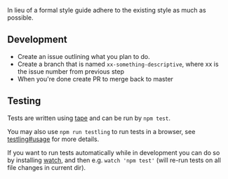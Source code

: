In lieu of a formal style guide adhere to the existing style as much as possible.

## Development
- Create an issue outlining what you plan to do.
- Create a branch that is named `xx-something-descriptive`, where xx is the issue number from previous step
- When you're done create PR to merge back to master

## Testing
Tests are written using [tape](https://github.com/substack/tape) and can be run by `npm test`.

You may also use `npm run testling` to run tests in a browser, see [testling#usage](https://github.com/substack/testling#usage) for more details.

If you want to run tests automatically while in development you can do so by installing [watch](https://github.com/mikeal/watch), and then e.g. `watch 'npm test'` (will re-run tests on all file changes in current dir).
